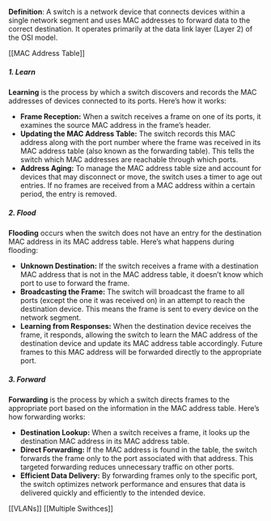 **Definition**: A switch is a network device that connects devices within a single network segment and uses MAC addresses to forward data to the correct destination. It operates primarily at the data link layer (Layer 2) of the OSI model.

[[MAC Address Table]]

##### 1. Learn

**Learning** is the process by which a switch discovers and records the MAC addresses of devices connected to its ports. Here’s how it works:

- **Frame Reception:** When a switch receives a frame on one of its ports, it examines the source MAC address in the frame’s header.
- **Updating the MAC Address Table:** The switch records this MAC address along with the port number where the frame was received in its MAC address table (also known as the forwarding table). This tells the switch which MAC addresses are reachable through which ports.
- **Address Aging:** To manage the MAC address table size and account for devices that may disconnect or move, the switch uses a timer to age out entries. If no frames are received from a MAC address within a certain period, the entry is removed.

##### 2. Flood

**Flooding** occurs when the switch does not have an entry for the destination MAC address in its MAC address table. Here’s what happens during flooding:

- **Unknown Destination:** If the switch receives a frame with a destination MAC address that is not in the MAC address table, it doesn’t know which port to use to forward the frame.
- **Broadcasting the Frame:** The switch will broadcast the frame to all ports (except the one it was received on) in an attempt to reach the destination device. This means the frame is sent to every device on the network segment.
- **Learning from Responses:** When the destination device receives the frame, it responds, allowing the switch to learn the MAC address of the destination device and update its MAC address table accordingly. Future frames to this MAC address will be forwarded directly to the appropriate port.

##### 3. Forward

**Forwarding** is the process by which a switch directs frames to the appropriate port based on the information in the MAC address table. Here’s how forwarding works:

- **Destination Lookup:** When a switch receives a frame, it looks up the destination MAC address in its MAC address table.
- **Direct Forwarding:** If the MAC address is found in the table, the switch forwards the frame only to the port associated with that address. This targeted forwarding reduces unnecessary traffic on other ports.
- **Efficient Data Delivery:** By forwarding frames only to the specific port, the switch optimizes network performance and ensures that data is delivered quickly and efficiently to the intended device.

[[VLANs]]
[[Multiple Swithces]]